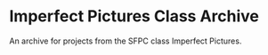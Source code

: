 # Imperfect Pictures Class Archive

An archive for projects from the SFPC class Imperfect Pictures.
